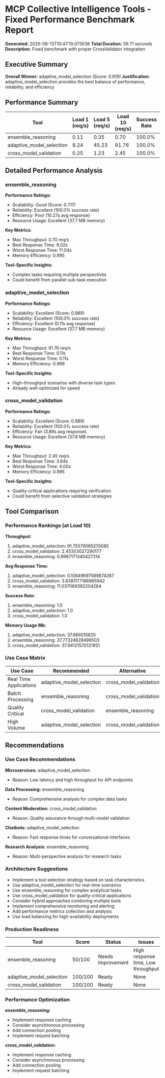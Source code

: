 # MCP Collective Intelligence Tools - Fixed Performance Benchmark Report

**Generated:** 2025-08-13T10:47:10.073036
**Total Duration:** 59.71 seconds
**Description:** Fixed benchmark with proper CrossValidator integration

## Executive Summary

**Overall Winner:** adaptive_model_selection (Score: 0.919)
**Justification:** adaptive_model_selection provides the best balance of performance, reliability, and efficiency

## Performance Summary

| Tool | Load 1 (req/s) | Load 5 (req/s) | Load 10 (req/s) | Success Rate | Avg Response Time | Rating |
|------|----------------|----------------|-----------------|--------------|-------------------|--------|
| ensemble_reasoning | 0.11 | 0.35 | 0.70 | 100.0% | 10.27s | Poor |
| adaptive_model_selection | 9.24 | 45.23 | 91.76 | 100.0% | 0.11s | Excellent |
| cross_model_validation | 0.25 | 1.23 | 2.45 | 100.0% | 3.89s | Fair |

## Detailed Performance Analysis

### ensemble_reasoning

**Performance Ratings:**
- Scalability: Good (Score: 0.717)
- Reliability: Excellent (100.0% success rate)
- Efficiency: Poor (10.27s avg response)
- Resource Usage: Excellent (37.7 MB memory)

**Key Metrics:**
- Max Throughput: 0.70 req/s
- Best Response Time: 9.02s
- Worst Response Time: 11.04s
- Memory Efficiency: 0.995

**Tool-Specific Insights:**
- Complex tasks requiring multiple perspectives
- Could benefit from parallel sub-task execution

### adaptive_model_selection

**Performance Ratings:**
- Scalability: Excellent (Score: 0.989)
- Reliability: Excellent (100.0% success rate)
- Efficiency: Excellent (0.11s avg response)
- Resource Usage: Excellent (37.7 MB memory)

**Key Metrics:**
- Max Throughput: 91.76 req/s
- Best Response Time: 0.11s
- Worst Response Time: 0.11s
- Memory Efficiency: 0.999

**Tool-Specific Insights:**
- High-throughput scenarios with diverse task types
- Already well-optimized for speed

### cross_model_validation

**Performance Ratings:**
- Scalability: Excellent (Score: 0.989)
- Reliability: Excellent (100.0% success rate)
- Efficiency: Fair (3.89s avg response)
- Resource Usage: Excellent (37.8 MB memory)

**Key Metrics:**
- Max Throughput: 2.45 req/s
- Best Response Time: 3.84s
- Worst Response Time: 4.00s
- Memory Efficiency: 0.995

**Tool-Specific Insights:**
- Quality-critical applications requiring verification
- Could benefit from selective validation strategies

## Tool Comparison

### Performance Rankings (at Load 10)

**Throughput:**
1. adaptive_model_selection: 91.75579065270085
2. cross_model_validation: 2.45303027290177
3. ensemble_reasoning: 0.6987171340427314

**Avg Response Time:**
1. adaptive_model_selection: 0.10849697589874267
2. cross_model_validation: 3.8381177186965942
3. ensemble_reasoning: 11.037069392204284

**Success Rate:**
1. ensemble_reasoning: 1.0
2. adaptive_model_selection: 1.0
3. cross_model_validation: 1.0

**Memory Usage Mb:**
1. adaptive_model_selection: 37.666015625
2. ensemble_reasoning: 37.77324628496503
3. cross_model_validation: 37.94121570121951

### Use Case Matrix

| Use Case | Recommended | Alternative | Notes |
|----------|-------------|-------------|-------|
| Real Time Applications | adaptive_model_selection | cross_model_validation | Avoid: ensemble_reasoning |
| Batch Processing | ensemble_reasoning | cross_model_validation |  |
| Quality Critical | cross_model_validation | ensemble_reasoning |  |
| High Volume | adaptive_model_selection | cross_model_validation | Avoid: ensemble_reasoning |

## Recommendations

### Use Case Recommendations
**Microservices:** adaptive_model_selection
- Reason: Low latency and high throughput for API endpoints

**Data Processing:** ensemble_reasoning
- Reason: Comprehensive analysis for complex data tasks

**Content Moderation:** cross_model_validation
- Reason: Quality assurance through multi-model validation

**Chatbots:** adaptive_model_selection
- Reason: Fast response times for conversational interfaces

**Research Analysis:** ensemble_reasoning
- Reason: Multi-perspective analysis for research tasks

### Architecture Suggestions
- Implement a tool selection strategy based on task characteristics
- Use adaptive_model_selection for real-time scenarios
- Use ensemble_reasoning for complex analytical tasks
- Use cross_model_validation for quality-critical applications
- Consider hybrid approaches combining multiple tools
- Implement comprehensive monitoring and alerting
- Add performance metrics collection and analysis
- Use load balancing for high-availability deployments

### Production Readiness

| Tool | Score | Status | Issues |
|------|-------|--------|--------|
| ensemble_reasoning | 50/100 | Needs Improvement | High response time, Low throughput |
| adaptive_model_selection | 100/100 | Ready | None |
| cross_model_validation | 100/100 | Ready | None |

### Performance Optimization
**ensemble_reasoning:**
- Implement response caching
- Consider asynchronous processing
- Add connection pooling
- Implement request batching

**cross_model_validation:**
- Implement response caching
- Consider asynchronous processing
- Add connection pooling
- Implement request batching
